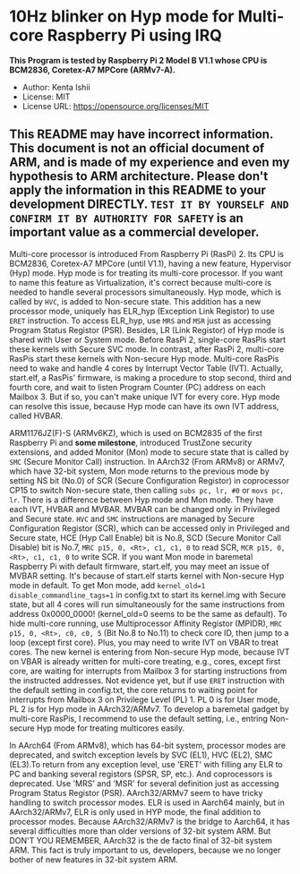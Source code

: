 # 10Hz blinker on Hyp mode for Multi-core Raspberry Pi using IRQ

**This Program is tested by Raspberry Pi 2 Model B V1.1 whose CPU is BCM2836, Coretex-A7 MPCore (ARMv7-A).**

* Author: Kenta Ishii
* License: MIT
* License URL: https://opensource.org/licenses/MIT

## This README may have incorrect information. This document is not an official document of ARM, and is made of my experience and even my hypothesis to ARM architecture. Please don't apply the information in this README to your development DIRECTLY. `TEST IT BY YOURSELF AND CONFIRM IT BY AUTHORITY FOR SAFETY` is an important value as a commercial developer.

Multi-core processor is introduced From Raspberry Pi (RasPi) 2. Its CPU is BCM2836, Coretex-A7 MPCore (until V1.1), having a new feature, Hypervisor (Hyp) mode. Hyp mode is for treating its multi-core processor. If you want to name this feature as Virtualization, it's correct because multi-core is needed to handle several processors simultaneously. Hyp mode, which is called by `HVC`, is added to Non-secure state. This addition has a new processor mode, uniquely has ELR_hyp (Exception Link Registor) to use `ERET` instruction. To access ELR_hyp, use `MRS` and `MSR` just as accessing Program Status Registor (PSR). Besides, LR (Link Registor) of Hyp mode is shared with User or System mode. Before RasPi 2, single-core RasPis start these kernels with Secure SVC mode. In contrast, after RasPi 2, multi-core RasPis start these kernels with Non-secure Hyp mode. Multi-core RasPis need to wake and handle 4 cores by Interrupt Vector Table (IVT). Actually, start.elf, a RasPis' firmware, is making a procedure to stop second, third and fourth core, and wait to listen Program Counter (PC) address on each Mailbox 3. But if so, you can't make unique IVT for every core. Hyp mode can resolve this issue, because Hyp mode can have its own IVT address, called HVBAR.

ARM1176JZ(F)-S (ARMv6KZ), which is used on BCM2835 of the first Raspberry Pi and **some milestone**, introduced TrustZone security extensions, and added Monitor (Mon) mode to secure state that is called by `SMC` (Secure Monitor Call) instruction. In AArch32 (From ARMv8) or ARMv7, which have 32-bit system, Mon mode returns to the previous mode by setting NS bit (No.0) of SCR (Secure Configuration Registor) in coprocessor CP15 to switch Non-secure state, then calling `subs pc, lr, #0` or `movs pc, lr`. There is a difference between Hyp mode and Mon mode. They have each IVT, HVBAR and MVBAR. MVBAR can be changed only in Privileged and Secure state. `HVC` and `SMC` instructions are managed by Secure Configuration Registor (SCR), which can be accessed only in Privileged and Secure state, HCE (Hyp Call Enable) bit is No.8, SCD (Secure Monitor Call Disable) bit is No.7, `MRC p15, 0, <Rt>, c1, c1, 0` to read SCR, `MCR p15, 0, <Rt>, c1, c1, 0` to write SCR. If you want Mon mode in baremetal Raspberry Pi with default firmware, start.elf, you may meet an issue of MVBAR setting. It's because of start.elf starts kernel with Non-secure Hyp mode in default. To get Mon mode, add `kernel_old=1 disable_commandline_tags=1` in config.txt to start its kernel.img with Secure state, but all 4 cores will run simultaneously for the same instructions from address 0x0000_0000! (kernel_old=0 seems to be the same as default). To hide multi-core running, use Multiprocessor Affinity Registor (MPIDR), `MRC p15, 0, <Rt>, c0, c0, 5` (Bit No.8 to No.11) to check core ID, then jump to a loop (except first core). Plus, you may need to write IVT on VBAR to treat cores. The new kernel is entering from Non-secure Hyp mode, because IVT on VBAR is already written for multi-core treating, e.g., cores, except first core, are waiting for interrupts from Mailbox 3 for starting instructions from the instructed addresses. Not evidence yet, but if use `ERET` instruction with the default setting in config.txt, the core returns to waiting point for interrupts from Mailbox 3 on Privilege Level (PL) 1. PL 0 is for User mode, PL 2 is for Hyp mode in AArch32/ARMv7. To develop a baremetal gadget by multi-core RasPis, I recommend to use the default setting, i.e., entring Non-secure Hyp mode for treating multicores easily.

In AArch64 (From ARMv8), which has 64-bit system, processor modes are deprecated, and switch exception levels by SVC (EL1), HVC (EL2), SMC (EL3).To return from any exception level, use 'ERET' with filling any ELR to PC and banking several registors (SPSR, SP, etc.). And coprocessors is deprecated. Use 'MRS' and 'MSR' for several definition just as accessing Program Status Registor (PSR). AArch32/ARMv7 seem to have tricky handling to switch processor modes. ELR is used in Aarch64 mainly, but in AArch32/ARMv7, ELR is only used in HYP mode, the final addition to processor modes. Because AArch32/ARMv7 is the bridge to Aarch64, it has several difficulties more than older versions of 32-bit system ARM. But DON'T YOU REMEMBER, AArch32 is the de facto final of 32-bit system ARM. This fact is truly important to us, developers, because we no longer bother of new features in 32-bit system ARM.